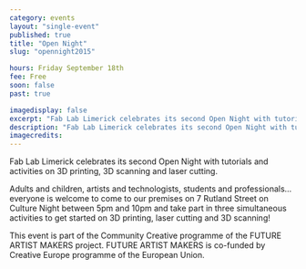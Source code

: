 ```yaml
---
category: events
layout: "single-event"
published: true
title: "Open Night"
slug: "opennight2015"

hours: Friday September 18th
fee: Free
soon: false
past: true

imagedisplay: false
excerpt: "Fab Lab Limerick celebrates its second Open Night with tutorials and activities on 3D printing, 3D scanning and laser cutting."
description: "Fab Lab Limerick celebrates its second Open Night with tutorials and activities on 3D printing, 3D scanning and laser cutting."
imagecredits:
---
```


Fab Lab Limerick celebrates its second Open Night with tutorials and activities on 3D printing, 3D scanning and laser cutting.

Adults and children, artists and technologists, students and professionals… everyone is welcome to come to our premises on 7 Rutland Street on Culture Night between 5pm and 10pm and take part in three simultaneous activities to get started on 3D printing, laser cutting and 3D scanning!

This event is part of the Community Creative programme of the FUTURE ARTIST MAKERS project. FUTURE ARTIST MAKERS is co-funded by Creative Europe programme of the European Union.
